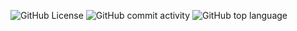 ![GitHub License](https://img.shields.io/github/license/SterlingIvey/py_flies)
![GitHub commit activity](https://img.shields.io/github/commit-activity/t/SterlingIvey/py_flies) ![GitHub top language](https://img.shields.io/github/languages/top/SterlingIvey/py_flies?logo=Python)


